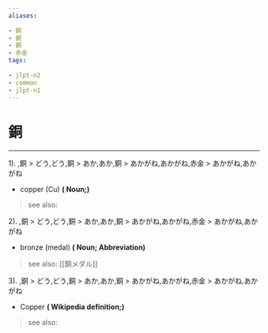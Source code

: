 ```yaml
---
aliases:
    
- 銅
- 銅
- 銅
- 赤金
tags:
    
- jlpt-n2
- common
- jlpt-n1
---
```


# 銅
---
1).
,銅 > どう,どう,銅 > あか,あか,銅 > あかがね,あかがね,赤金 > あかがね,あかがね

- copper (Cu)
**( Noun;)**
> see also: 
            
2).
,銅 > どう,どう,銅 > あか,あか,銅 > あかがね,あかがね,赤金 > あかがね,あかがね

- bronze (medal)
**( Noun; Abbreviation)**
> see also:  [[銅メダル]]
            
3).
,銅 > どう,どう,銅 > あか,あか,銅 > あかがね,あかがね,赤金 > あかがね,あかがね

- Copper
**( Wikipedia definition;)**
> see also: 
            